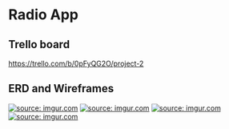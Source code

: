 # Radio App












## Trello board
https://trello.com/b/0pFyQG2O/project-2

## ERD and Wireframes
<a href="https://imgur.com/gLKqRLs"><img src="https://i.imgur.com/gLKqRLs.jpg" title="source: imgur.com" /></a>
<a href="https://imgur.com/YHVSIb5"><img src="https://i.imgur.com/YHVSIb5.jpg" title="source: imgur.com" /></a>
<a href="https://imgur.com/oc6vvz8"><img src="https://i.imgur.com/oc6vvz8.jpg" title="source: imgur.com" /></a>
<a href="https://imgur.com/y7Kt4B3"><img src="https://i.imgur.com/y7Kt4B3.jpg" title="source: imgur.com" /></a>